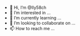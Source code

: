 - 👋 Hi, I’m @Ily58ch
- 👀 I’m interested in ...
- 🌱 I’m currently learning ...
- 💞️ I’m looking to collaborate on ...
- 📫 How to reach me ...

<!---
Ily58ch/Ily58ch is a ✨ special ✨ repository because its `README.md` (this file) appears on your GitHub profile.
You can click the Preview link to take a look at your changes.
--->
